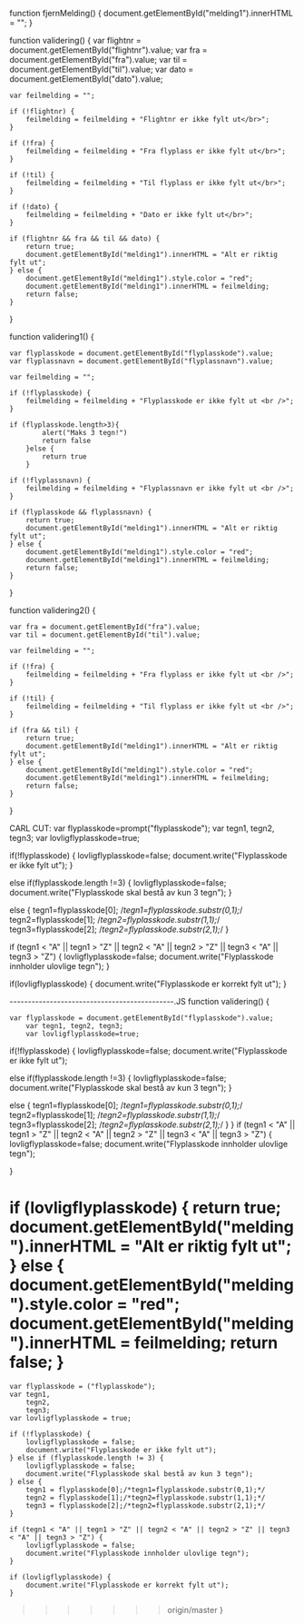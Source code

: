 function fjernMelding() {
    document.getElementById("melding1").innerHTML = "";
}

function validering() {
    var flightnr = document.getElementById("flightnr").value;
    var fra = document.getElementById("fra").value;
    var til = document.getElementById("til").value;
    var dato = document.getElementById("dato").value;

    var feilmelding = "";

    if (!flightnr) {
        feilmelding = feilmelding + "Flightnr er ikke fylt ut</br>";
    }

    if (!fra) {
        feilmelding = feilmelding + "Fra flyplass er ikke fylt ut</br>";
    }

    if (!til) {
        feilmelding = feilmelding + "Til flyplass er ikke fylt ut</br>";
    }

    if (!dato) {
        feilmelding = feilmelding + "Dato er ikke fylt ut</br>";
    }

    if (flightnr && fra && til && dato) {
        return true;
        document.getElementById("melding1").innerHTML = "Alt er riktig fylt ut";
    } else {
        document.getElementById("melding1").style.color = "red";
        document.getElementById("melding1").innerHTML = feilmelding;
        return false;
    }
}

function validering1() {

    var flyplasskode = document.getElementById("flyplasskode").value;
    var flyplassnavn = document.getElementById("flyplassnavn").value;

    var feilmelding = "";

    if (!flyplasskode) {
        feilmelding = feilmelding + "Flyplasskode er ikke fylt ut <br />";
    }

    if (flyplasskode.length>3){
            alert("Maks 3 tegn!")
            return false
        }else {
            return true
        }

    if (!flyplassnavn) {
        feilmelding = feilmelding + "Flyplassnavn er ikke fylt ut <br />";
    }

    if (flyplasskode && flyplassnavn) {
        return true;
        document.getElementById("melding1").innerHTML = "Alt er riktig fylt ut";
    } else {
        document.getElementById("melding1").style.color = "red";
        document.getElementById("melding1").innerHTML = feilmelding;
        return false;
    }
}

function validering2() {

    var fra = document.getElementById("fra").value;
    var til = document.getElementById("til").value;

    var feilmelding = "";

    if (!fra) {
        feilmelding = feilmelding + "Fra flyplass er ikke fylt ut <br />";
    }

    if (!til) {
        feilmelding = feilmelding + "Til flyplass er ikke fylt ut <br />";
    }

    if (fra && til) {
        return true;
        document.getElementById("melding1").innerHTML = "Alt er riktig fylt ut";
    } else {
        document.getElementById("melding1").style.color = "red";
        document.getElementById("melding1").innerHTML = feilmelding;
        return false;
    }
}


CARL CUT:
var flyplasskode=prompt("flyplasskode");
var tegn1, tegn2, tegn3;
var lovligflyplasskode=true;

if(!flyplasskode)
{
	lovligflyplasskode=false;
	document.write("Flyplasskode er ikke fylt ut");
}

else if(flyplasskode.length !=3)
{
	lovligflyplasskode=false;
	document.write("Flyplasskode skal bestå av kun 3 tegn");
}

else
{
	tegn1=flyplasskode[0]; /*tegn1=flyplasskode.substr(0,1);*/
	tegn2=flyplasskode[1]; /*tegn2=flyplasskode.substr(1,1);*/
	tegn3=flyplasskode[2]; /*tegn2=flyplasskode.substr(2,1);*/
}

if (tegn1 < "A" || tegn1 > "Z" || tegn2 < "A" || tegn2 > "Z" || tegn3 < "A" || tegn3 > "Z")
{
	lovligflyplasskode=false;
	document.write("Flyplasskode innholder ulovlige tegn");
}

if(lovligflyplasskode)
{
	document.write("Flyplasskode er korrekt fylt ut");
}


---------------------------------------------.JS
function validering() {

    var flyplasskode = document.getElementById("flyplasskode").value;
		var tegn1, tegn2, tegn3;
		var lovligflyplasskode=true;

if(!flyplasskode)
{
	lovligflyplasskode=false;
	document.write("Flyplasskode er ikke fylt ut");


else if(flyplasskode.length !=3)
{
	lovligflyplasskode=false;
	document.write("Flyplasskode skal bestå av kun 3 tegn");
}

else
{
	tegn1=flyplasskode[0]; /*tegn1=flyplasskode.substr(0,1);*/
	tegn2=flyplasskode[1]; /*tegn2=flyplasskode.substr(1,1);*/
	tegn3=flyplasskode[2]; /*tegn2=flyplasskode.substr(2,1);*/
}
}
if (tegn1 < "A" || tegn1 > "Z" || tegn2 < "A" || tegn2 > "Z" || tegn3 < "A" || tegn3 > "Z")
{
	lovligflyplasskode=false;
	document.write("Flyplasskode innholder ulovlige tegn");

}

if (lovligflyplasskode) {
		return true;
		document.getElementById("melding").innerHTML = "Alt er riktig fylt ut";
} else {
		document.getElementById("melding").style.color = "red";
		document.getElementById("melding").innerHTML = feilmelding;
		return false;
}
=======
    var flyplasskode = ("flyplasskode");
    var tegn1,
        tegn2,
        tegn3;
    var lovligflyplasskode = true;

    if (!flyplasskode) {
        lovligflyplasskode = false;
        document.write("Flyplasskode er ikke fylt ut");
    } else if (flyplasskode.length != 3) {
        lovligflyplasskode = false;
        document.write("Flyplasskode skal bestå av kun 3 tegn");
    } else {
        tegn1 = flyplasskode[0];/*tegn1=flyplasskode.substr(0,1);*/
        tegn2 = flyplasskode[1];/*tegn2=flyplasskode.substr(1,1);*/
        tegn3 = flyplasskode[2];/*tegn2=flyplasskode.substr(2,1);*/
    }

    if (tegn1 < "A" || tegn1 > "Z" || tegn2 < "A" || tegn2 > "Z" || tegn3 < "A" || tegn3 > "Z") {
        lovligflyplasskode = false;
        document.write("Flyplasskode innholder ulovlige tegn");
    }

    if (lovligflyplasskode) {
        document.write("Flyplasskode er korrekt fylt ut");
    }
>>>>>>> origin/master
}
